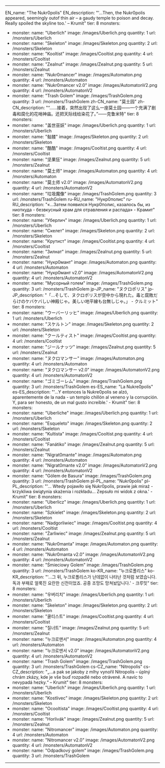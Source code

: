 ---

EN_name: "The Nukr0polis"
EN_description: "'...Then, the Nukr0polis appeared, seemingly outof thin air – a gaudy temple to poison and decay. Really spoiled the skyline too.' – Krumit"
tier: 8
monsters:
  - monster:
    name: "Uberlich"
    image: /images/Uberlich.png
    quantity: 1
    url: /monsters/Uberlich
  - monster:
    name: "Skeleton"
    image: /images/Skeleton.png
    quantity: 2
    url: /monsters/Skeleton
  - monster:
    name: "Kooltist"
    image: /images/Cooltist.png
    quantity: 4
    url: /monsters/Cooltist
  - monster:
    name: "Zealnut"
    image: /images/Zealnut.png
    quantity: 5
    url: /monsters/Zealnut
  - monster:
    name: "Nukr0mancer"
    image: /images/Automaton.png
    quantity: 4
    url: /monsters/Automaton
  - monster:
    name: "Nukr0mancer v2.0"
    image: /images/AutomatonV2.png
    quantity: 4
    url: /monsters/AutomatonV2
  - monster:
    name: "Trash Golem"
    image: /images/TrashGolem.png
    quantity: 3
    url: /monsters/TrashGolem
zh-CN_name: "莫土园"
zh-CN_description: "“……接着，突然出现了这么一座莫土园——一个充满了剧毒和腐化的花哨神庙。还把天际线给染花了。”——克鲁米特"
tier: 8
monsters:
  - monster:
    name: "盖世巫妖"
    image: /images/Uberlich.png
    quantity: 1
    url: /monsters/Uberlich
  - monster:
    name: "骷髅"
    image: /images/Skeleton.png
    quantity: 2
    url: /monsters/Skeleton
  - monster:
    name: "酷酷"
    image: /images/Cooltist.png
    quantity: 4
    url: /monsters/Cooltist
  - monster:
    name: "坚果狂"
    image: /images/Zealnut.png
    quantity: 5
    url: /monsters/Zealnut
  - monster:
    name: "莫土师"
    image: /images/Automaton.png
    quantity: 4
    url: /monsters/Automaton
  - monster:
    name: "莫土师 v2.0"
    image: /images/AutomatonV2.png
    quantity: 4
    url: /monsters/AutomatonV2
  - monster:
    name: "垃圾魔像"
    image: /images/TrashGolem.png
    quantity: 3
    url: /monsters/TrashGolem
ru-RU_name: "Нукр0полис"
ru-RU_description: "«...Затем появился Нукр0полис, казалось бы, из ниоткуда - безвкусный храм для отравления и распада» - Крамит"
tier: 8
monsters:
  - monster:
    name: "Уберлич"
    image: /images/Uberlich.png
    quantity: 1
    url: /monsters/Uberlich
  - monster:
    name: "Скелет"
    image: /images/Skeleton.png
    quantity: 2
    url: /monsters/Skeleton
  - monster:
    name: "Крутист"
    image: /images/Cooltist.png
    quantity: 4
    url: /monsters/Cooltist
  - monster:
    name: "Зилнат"
    image: /images/Zealnut.png
    quantity: 5
    url: /monsters/Zealnut
  - monster:
    name: "Нукр0мант"
    image: /images/Automaton.png
    quantity: 4
    url: /monsters/Automaton
  - monster:
    name: "Нукр0мант v2.0"
    image: /images/AutomatonV2.png
    quantity: 4
    url: /monsters/AutomatonV2
  - monster:
    name: "Мусорный голем"
    image: /images/TrashGolem.png
    quantity: 3
    url: /monsters/TrashGolem
jp-JP_name: "ヌクロポリス"
jp-JP_description: "「…そして、ヌクロポリスが空中から現れた。毒と腐敗だらけのケバケバしい神殿じゃ。美しい地平線も台無しじゃ。」 - クルミット"
tier: 8
monsters:
  - monster:
    name: "ウーバーリッヒ"
    image: /images/Uberlich.png
    quantity: 1
    url: /monsters/Uberlich
  - monster:
    name: "スケルトン"
    image: /images/Skeleton.png
    quantity: 2
    url: /monsters/Skeleton
  - monster:
    name: "クールティスト"
    image: /images/Cooltist.png
    quantity: 4
    url: /monsters/Cooltist
  - monster:
    name: "ジールナッツ"
    image: /images/Zealnut.png
    quantity: 5
    url: /monsters/Zealnut
  - monster:
    name: "ヌクロマンサー"
    image: /images/Automaton.png
    quantity: 4
    url: /monsters/Automaton
  - monster:
    name: "ヌクロマンサー v2.0"
    image: /images/AutomatonV2.png
    quantity: 4
    url: /monsters/AutomatonV2
  - monster:
    name: "ゴミゴーレム"
    image: /images/TrashGolem.png
    quantity: 3
    url: /monsters/TrashGolem
es-ES_name: "La Nukre0polis"
es-ES_description: "'...Y entonces la Nukre0polis se alzó, aparentemente de la nada - un templo chillón al veneno y la corrupción. Y, para ser honesto, de un mal gusto increíble.' - Krumit"
tier: 8
monsters:
  - monster:
    name: "Uberliche"
    image: /images/Uberlich.png
    quantity: 1
    url: /monsters/Uberlich
  - monster:
    name: "Esqueleto"
    image: /images/Skeleton.png
    quantity: 2
    url: /monsters/Skeleton
  - monster:
    name: "Kultista"
    image: /images/Cooltist.png
    quantity: 4
    url: /monsters/Cooltist
  - monster:
    name: "Fanátiko"
    image: /images/Zealnut.png
    quantity: 5
    url: /monsters/Zealnut
  - monster:
    name: "Nigrat0mante"
    image: /images/Automaton.png
    quantity: 4
    url: /monsters/Automaton
  - monster:
    name: "Nigrat0mante v2.0"
    image: /images/AutomatonV2.png
    quantity: 4
    url: /monsters/AutomatonV2
  - monster:
    name: "Gólem de Basura"
    image: /images/TrashGolem.png
    quantity: 3
    url: /monsters/TrashGolem
pl-PL_name: "Nukr0polis"
pl-PL_description: "'... Wtedy pojawiło się Nukr0polis, prawie jak miraż - krzykliwa świątynia skażenia i rozkładu... Zepsuło mi widok z okna.' - Krumit"
tier: 8
monsters:
  - monster:
    name: "Uberlicz"
    image: /images/Uberlich.png
    quantity: 1
    url: /monsters/Uberlich
  - monster:
    name: "Szkielet"
    image: /images/Skeleton.png
    quantity: 2
    url: /monsters/Skeleton
  - monster:
    name: "Nadgorliwiec"
    image: /images/Cooltist.png
    quantity: 4
    url: /monsters/Cooltist
  - monster:
    name: "Żarliwiec"
    image: /images/Zealnut.png
    quantity: 5
    url: /monsters/Zealnut
  - monster:
    name: "Nukr0manta"
    image: /images/Automaton.png
    quantity: 4
    url: /monsters/Automaton
  - monster:
    name: "Nukr0manta v2.0"
    image: /images/AutomatonV2.png
    quantity: 4
    url: /monsters/AutomatonV2
  - monster:
    name: "Śmieciowy Golem"
    image: /images/TrashGolem.png
    quantity: 3
    url: /monsters/TrashGolem
ko-KR_name: "누크로폴리스"
ko-KR_description: "'...그 뒤, 누크로폴리스가 난데없이 나타난 것처럼 보였습니다. 독과 부패로 얼룩진 요란한 신전이었죠. 공중 조망도 망쳐놨답니다.' - 크루밋"
tier: 8
monsters:
  - monster:
    name: "우버리치"
    image: /images/Uberlich.png
    quantity: 1
    url: /monsters/Uberlich
  - monster:
    name: "Skeleton"
    image: /images/Skeleton.png
    quantity: 2
    url: /monsters/Skeleton
  - monster:
    name: "쿨티스트"
    image: /images/Cooltist.png
    quantity: 4
    url: /monsters/Cooltist
  - monster:
    name: "질너트"
    image: /images/Zealnut.png
    quantity: 5
    url: /monsters/Zealnut
  - monster:
    name: "누크로맨서"
    image: /images/Automaton.png
    quantity: 4
    url: /monsters/Automaton
  - monster:
    name: "누크로맨서 v2.0"
    image: /images/AutomatonV2.png
    quantity: 4
    url: /monsters/AutomatonV2
  - monster:
    name: "Trash Golem"
    image: /images/TrashGolem.png
    quantity: 3
    url: /monsters/TrashGolem
cs-CZ_name: "Nitropolis"
cs-CZ_description: "„...a pak se jakoby z mlhy vynořil Nitropolis – úplný chrám zkázy, kde je vše buď rozpadlé nebo otrávené. A navíc to nevypadá hezky.“ – Krumit"
tier: 8
monsters:
  - monster:
    name: "Uberlich"
    image: /images/Uberlich.png
    quantity: 1
    url: /monsters/Uberlich
  - monster:
    name: "Kostlivec"
    image: /images/Skeleton.png
    quantity: 2
    url: /monsters/Skeleton
  - monster:
    name: "Ocooltista"
    image: /images/Cooltist.png
    quantity: 4
    url: /monsters/Cooltist
  - monster:
    name: "Horlivák"
    image: /images/Zealnut.png
    quantity: 5
    url: /monsters/Zealnut
  - monster:
    name: "Nitromancer"
    image: /images/Automaton.png
    quantity: 4
    url: /monsters/Automaton
  - monster:
    name: "Nitromancer v2.0"
    image: /images/AutomatonV2.png
    quantity: 4
    url: /monsters/AutomatonV2
  - monster:
    name: "Odpadkový golem"
    image: /images/TrashGolem.png
    quantity: 3
    url: /monsters/TrashGolem
---